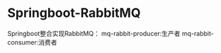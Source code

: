 # Springboot-RabbitMQ
Springboot整合实现RabbitMQ：
     mq-rabbit-producer:生产者
     mq-rabbit-consumer:消费者
